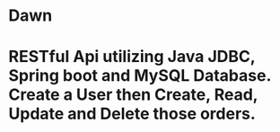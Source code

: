 # Dawn
# RESTful Api utilizing Java JDBC, Spring boot and MySQL Database. Create a User then Create, Read, Update and Delete those orders. 
